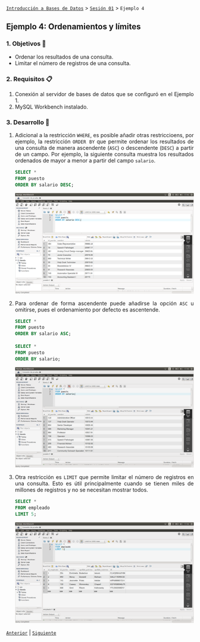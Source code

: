 [`Introducción a Bases de Datos`](../../Readme.md) > [`Sesión 01`](../Readme.md) > `Ejemplo 4`

## Ejemplo 4: Ordenamientos y límites

<div style="text-align: justify;">

### 1. Objetivos :dart:

- Ordenar los resultados de una consulta.
- Limitar el número de registros de una consulta.

### 2. Requisitos :clipboard:

1. Conexión al servidor de bases de datos que se configuró en el Ejemplo 1.
2. MySQL Workbench instalado.

### 3. Desarrollo :rocket:

1. Adicional a la restricción `WHERE`, es posible añadir otras restriccioens, por ejemplo, la restricción `ORDER BY` que permite ordenar los resultados de una consulta de manera ascendente (`ASC`) o descendente (`DESC`) a partir de un campo. Por ejemplo, la siguiente consulta muestra los resultados ordenados de mayor a menor a partir del campo `salario`.

   ```sql
   SELECT *
   FROM puesto
   ORDER BY salario DESC;
   ```
   
   ![imagen](imagenes/s1we41.png)

2. Para ordenar de forma ascendente puede añadirse la opción `ASC` u omitirse, pues el ordenamiento por defecto es ascentende.

   ```sql
   SELECT *
   FROM puesto
   ORDER BY salario ASC;
   
   SELECT *
   FROM puesto
   ORDER BY salario;
   ```
   
   ![imagen](imagenes/s1we42.png)

3. Otra restricción es `LIMIT` que permite limitar el número de registros en una consulta. Esto es útil principalmente cuando se tienen miles de millones de registros y no se necesitan mostrar todos.

   ```sql
   SELECT *
   FROM empleado
   LIMIT 5;
   ```
 
   ![imagen](imagenes/s1we43.png)

[`Anterior`](../Readme.md#ordenamientos-y-límites) | [`Siguiente`](../Reto-03/Readme.md)

</div>
